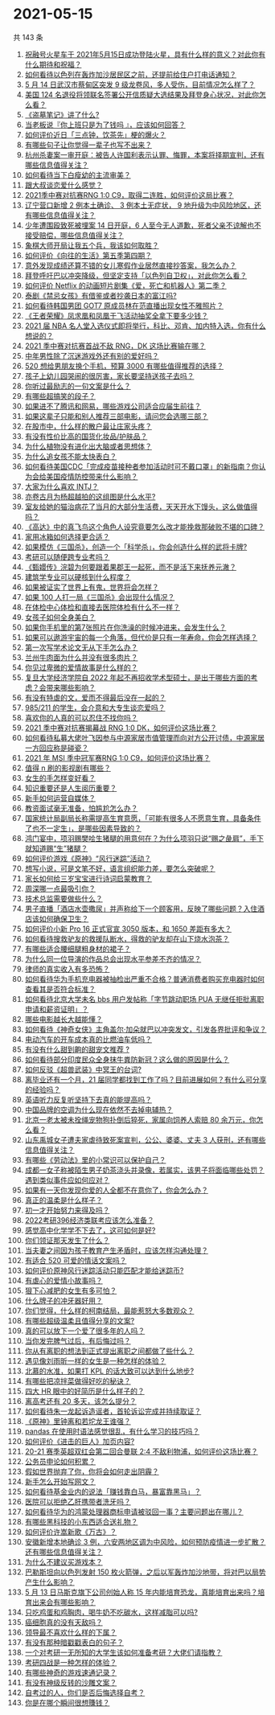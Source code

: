 # 2021-05-15

共 143 条

<!-- BEGIN -->
<!-- 最后更新时间 Sat May 15 2021 14:02:58 GMT+0800 (China Standard Time) -->

1. [祝融号火星车于
   2021年5月15日成功登陆火星，具有什么样的意义？对此你有什么期待和祝福？](https://www.zhihu.com/question/459371819)
2. [如何看待以色列在轰炸加沙居民区之前，还提前给住户打电话通知？](https://www.zhihu.com/question/459381446)
3. [5 月 14 日武汉市蔡甸区突发 9
   级龙卷风，多人受伤，目前情况怎么样了？](https://www.zhihu.com/question/459494123)
4. [美国 124
   名退役将领联名签署公开信质疑大选结果及拜登身心状况，对此你怎么看？](https://www.zhihu.com/question/459466085)
5. [《盗墓笔记》讲了什么?](https://www.zhihu.com/question/32090742)
6. [当老板说『你上班只是为了钱吗 』，应该如何回答？](https://www.zhihu.com/question/459271480)
7. [如何评价近日「三点钟，饮茶先」梗的爆火？](https://www.zhihu.com/question/459087204)
8. [有哪些句子让你觉得一辈子也写不出来？](https://www.zhihu.com/question/452901323)
9. [杭州杀妻案一审开庭：被告人许国利表示认罪、悔罪，本案将择期宣判，还有哪些信息值得关注？](https://www.zhihu.com/question/459379238)
10. [如何看待当下白瘦幼的主流审美？](https://www.zhihu.com/question/63812554)
11. [跟大叔谈恋爱什么感觉？](https://www.zhihu.com/question/319597687)
12. [2021季中赛对抗赛RNG 1:0
    C9，取得二连胜，如何评价这局比赛？](https://www.zhihu.com/question/459488940)
13. [辽宁营口新增 2 例本土确诊、 3 例本土无症状， 9
    地升级为中风险地区，还有哪些信息值得关注？](https://www.zhihu.com/question/459445245)
14. [少年遭围殴致死被埋案 14 日开庭，6
    人至今无人道歉，死者父亲不谅解也不接受赔偿，哪些信息值得关注？](https://www.zhihu.com/question/459368723)
15. [象棋大师开局让我五个兵，我该如何取胜？](https://www.zhihu.com/question/458811041)
16. [如何评价《向往的生活》第五季第四期？](https://www.zhihu.com/question/458385376)
17. [意外发现成绩还算不错的女儿寒假作业居然直接抄答案，我怎么办？](https://www.zhihu.com/question/444223188)
18. [拜登呼吁巴以冲突降级，但坚定支持「以色列自卫权」，对此你怎么看？](https://www.zhihu.com/question/459392658)
19. [如何评价 Netflix
    的动画短片剧集《爱，死亡和机器人》第二季？](https://www.zhihu.com/question/459134092)
20. [泰剧《禁忌女孩》有借鉴或者抄袭日本的富江吗?](https://www.zhihu.com/question/372621639)
21. [如何看待韩国男团 GOT7 原成员林在范直播出现女性不雅照片？](https://www.zhihu.com/question/459375130)
22. [《王者荣耀》凤求凰和凤凰于飞活动抽奖全拿下要多少钱？](https://www.zhihu.com/question/434465290)
23. [2021 届 NBA
    名人堂入选仪式即将举行，科比、邓肯、加内特入选，你有什么想说的？](https://www.zhihu.com/question/459350210)
24. [2021 季中赛对抗赛首战不敌 RNG，DK 这场比赛输在哪？](https://www.zhihu.com/question/459461021)
25. [中年男性除了沉迷游戏外还有别的爱好吗？](https://www.zhihu.com/question/459226864)
26. [520 想给男朋友换个手机，预算 3000
    有哪些值得推荐的选择？](https://www.zhihu.com/question/458226493)
27. [孩子上幼儿园哭闹的很厉害，家长要坚持送孩子去吗？](https://www.zhihu.com/question/402790783)
28. [你听过最励志的一句文案是什么？](https://www.zhihu.com/question/437716992)
29. [有哪些超搞笑的段子？](https://www.zhihu.com/question/453066336)
30. [如果进不了腾讯和网易，哪些游戏公司适合应届生前往？](https://www.zhihu.com/question/51894980)
31. [如果这辈子只能和别人推荐三部电影，请问您会选哪三部？](https://www.zhihu.com/question/444313984)
32. [在股市中，什么样的散户最让庄家头疼？](https://www.zhihu.com/question/316561088)
33. [有没有性价比高的国货化妆品/护肤品？](https://www.zhihu.com/question/299017653)
34. [为什么植物没有进化出大脑或者思想体？](https://www.zhihu.com/question/437474056)
35. [为什么追女孩不能太快表白？](https://www.zhihu.com/question/354110420)
36. [如何看待美国CDC「完成疫苗接种者参加活动时可不戴口罩」的新指南？你认为会给美国疫情防控带来什么影响？](https://www.zhihu.com/question/459397574)
37. [大家为什么喜欢 INTJ？](https://www.zhihu.com/question/459270975)
38. [亦卷古月为杨超越拍的这组图是什么水平?](https://www.zhihu.com/question/459282561)
39. [室友给她的猫治病花了当月的大部分生活费，天天开水下馒头，这么做值得吗？](https://www.zhihu.com/question/458055949)
40. [《高达》中的真飞鸟这个角色人设究竟要怎么改才能挽救那破败不堪的口碑？](https://www.zhihu.com/question/456278526)
41. [家用冰箱如何选择更合适？](https://www.zhihu.com/question/449486139)
42. [如果模仿《三国杀》，创造一个「科学杀」，你会创造什么样的武将卡牌?](https://www.zhihu.com/question/452646740)
43. [考研可以随便跨专业考吗？](https://www.zhihu.com/question/401955144)
44. [《甄嬛传》浣碧为何要跟着果郡王一起死，而不是活下来抚养元澈？](https://www.zhihu.com/question/433789518)
45. [建筑学专业可以硬核到什么程度？](https://www.zhihu.com/question/448366335)
46. [如果被证实了世界上有鬼，世界将会怎样？](https://www.zhihu.com/question/405528524)
47. [如果 100 人打一局《三国杀》会出现什么情况？](https://www.zhihu.com/question/458748936)
48. [在体检中心体检和直接去医院体检有什么不一样？](https://www.zhihu.com/question/24536825)
49. [女孩子如何全身美白？](https://www.zhihu.com/question/28991460)
50. [如果你手机里的第7张照片在你洗澡的时候冲进来，会发生什么？](https://www.zhihu.com/question/405633395)
51. [如果可以遨游宇宙的每一个角落，但代价是只有一年寿命，你会怎样选择？](https://www.zhihu.com/question/459343263)
52. [第一次写学术论文无从下手怎么办？](https://www.zhihu.com/question/20829666)
53. [兰州牛肉面为什么并没有很多肉片？](https://www.zhihu.com/question/448755182)
54. [你见过卑微的爱情故事是什么样的？](https://www.zhihu.com/question/320245223)
55. [复旦大学经济学院自 2022
    年起不再招收学术型硕士，是出于哪些方面的考虑？会带来哪些影响？](https://www.zhihu.com/question/458991146)
56. [有没有特虐的文，爱而不得最后没在一起的？](https://www.zhihu.com/question/440056937)
57. [985/211 的学生，会介意和大专生谈恋爱吗？](https://www.zhihu.com/question/55883779)
58. [喜欢你的人真的可以忍住不找你吗？](https://www.zhihu.com/question/433052807)
59. [2021 季中赛对抗赛揭幕战 RNG 1:0
    DK，如何评价这场比赛？](https://www.zhihu.com/question/459459475)
60. [如何看待私募大佬叶飞因参与中源家居市值管理而向对方公开讨债，中源家居一方回应称是碰瓷？](https://www.zhihu.com/question/459277738)
61. [2021 年 MSI 季中冠军赛RNG 1:0
    C9，如何评价这场比赛？](https://www.zhihu.com/question/459483381)
62. [值得 n 刷的影视剧有哪些？](https://www.zhihu.com/question/452689050)
63. [女生的手怎样变好看？](https://www.zhihu.com/question/32285684)
64. [知识重要还是人生阅历重要？](https://www.zhihu.com/question/401756432)
65. [新手如何运营自媒体？](https://www.zhihu.com/question/323404884)
66. [教资面试毫无准备，怕尴尬怎么办？](https://www.zhihu.com/question/458928684)
67. [国家统计局副局长称需提高生育意愿，「可能有很多人不愿意生育，具备条件了也不一定生」，是哪些因素导致的？](https://www.zhihu.com/question/459227388)
68. [鸿门宴中，项羽赐樊哙生猪腿的用意何在？为什么项羽只说“赐之彘肩”，手下就知道赐“生”猪腿？](https://www.zhihu.com/question/19870339)
69. [如何评价游戏《原神》“风行迷踪”活动？](https://www.zhihu.com/question/459371771)
70. [想写小说，可是文笔不好，语言组织能力差，要怎么突破呢？](https://www.zhihu.com/question/459065020)
71. [家长如何给三岁宝宝进行诗词启蒙教育？](https://www.zhihu.com/question/344219807)
72. [周深哪一点最吸引你？](https://www.zhihu.com/question/453666454)
73. [技术总监需要做些什么？](https://www.zhihu.com/question/291798716)
74. [男子直播「酒店水壶撒尿」并声称给下一个顾客用，反映了哪些问题？入住酒店该如何确保卫生？](https://www.zhihu.com/question/459371363)
75. [如何评价小新 Pro 16 正式官宣 3050 版本，和 1650
    差距有多大？](https://www.zhihu.com/question/459174182)
76. [如何看待搜救驴友的救援队断水，得救的驴友却在山下烧水泡茶？](https://www.zhihu.com/question/459310609)
77. [有哪些适合腰细腿粗身材的裙子？](https://www.zhihu.com/question/451854465)
78. [为什么同一位导演的作品总会出现水平参差不齐的情况？](https://www.zhihu.com/question/457590938)
79. [律师的真实收入有多恐怖？](https://www.zhihu.com/question/360433896)
80. [如何看待华为手机充电器被抽检出严重不合格？普通消费者购买充电器时如何查看其是否符合标准？](https://www.zhihu.com/question/459365657)
81. [如何看待北京大学未名 bbs 用户发帖称「字节跳动职场 PUA
    无继任拒批离职申请和薪资证明」？](https://www.zhihu.com/question/459317193)
82. [哪些电影越长大越能懂？](https://www.zhihu.com/question/453278386)
83. [如何看待《神奇女侠》主角盖尔·加朵就巴以冲突发文，引发各界批评和争议？](https://www.zhihu.com/question/459349054)
84. [电动汽车的开车成本真的比燃油车低吗？](https://www.zhihu.com/question/423963353)
85. [有没有什么甜到齁的甜宠文推荐 ?](https://www.zhihu.com/question/362988648)
86. [如何看待部分印度民众全身抹牛粪防新冠？这么做的原因是什么？](https://www.zhihu.com/question/459344479)
87. [如何反驳《超兽武装》中冥王的台词?](https://www.zhihu.com/question/453809133)
88. [离毕业还有一个月，21
    届同学都找到工作了吗？目前进展如何？有什么可分享的经验吗？](https://www.zhihu.com/question/459163280)
89. [英语听力反复听坚持下去真的能提高吗？](https://www.zhihu.com/question/25869262)
90. [中国品牌的空调为什么现在依然不去掉电辅热？](https://www.zhihu.com/question/437041385)
91. [北京一老太被未拴绳宠物狗扑倒后猝死，家属向饲养人索赔 80
    余万元，你怎么看？](https://www.zhihu.com/question/459188941)
92. [山东禹城女子遭夫家虐待致死案宣判，公公、婆婆、丈夫 3
    人获刑，还有哪些信息值得关注？](https://www.zhihu.com/question/459407000)
93. [有哪些《劳动法》里的小常识可以保护自己？](https://www.zhihu.com/question/322472303)
94. [成都一女子称被陌生男子奶茶浇头并录像，若属实，该男子将面临哪些处罚？遇到类似事件应如何应对？](https://www.zhihu.com/question/459197699)
95. [如果有一天你发现你爱的人全都不在意你了，你会怎么办？](https://www.zhihu.com/question/456409558)
96. [真正的温柔是什么样子？](https://www.zhihu.com/question/374915368)
97. [初一才开始努力来得及吗？](https://www.zhihu.com/question/456184637)
98. [2022考研396经济类联考应该怎么准备？](https://www.zhihu.com/question/438333880)
99. [感觉高中化学学不下去了，这可如何是好?](https://www.zhihu.com/question/412638701)
100. [你们领证那天发生了什么？](https://www.zhihu.com/question/426768936)
101. [当夫妻之间因为孩子教育产生矛盾时，应该怎样沟通处理？](https://www.zhihu.com/question/457762381)
102. [有适合 520 可爱的情话文案吗？](https://www.zhihu.com/question/395634625)
103. [如何评价原神风行迷踪活动只能匹配才能给迷踪币?](https://www.zhihu.com/question/458975388)
104. [有虐心的爱情小故事吗？](https://www.zhihu.com/question/381394515)
105. [狠下心减肥的女生有多可怕？](https://www.zhihu.com/question/431969166)
106. [什么牌子的冲牙器好用？](https://www.zhihu.com/question/265185969)
107. [你们觉得，什么样的柯南结局，最能惹怒大多数观众？](https://www.zhihu.com/question/336378614)
108. [有哪些超级温柔且值得分享的文案?](https://www.zhihu.com/question/398204205)
109. [真的可以放下一个爱了很多年的人吗？](https://www.zhihu.com/question/453855079)
110. [当你发完脾气过后，有后悔过吗？](https://www.zhihu.com/question/450090677)
111. [你从有离职的想法到正式提出离职之间都做了些什么？](https://www.zhihu.com/question/459123577)
112. [遇见像刘雨昕一样的女生是一种怎样的体验？](https://www.zhihu.com/question/458764364)
113. [北慕的水准，如果打 KPL 的话大致可以达到什么地步?](https://www.zhihu.com/question/457025589)
114. [有哪些把凉拌菜做得好吃的秘诀？](https://www.zhihu.com/question/327948969)
115. [四大 HR 眼中的好简历是什么样子的？](https://www.zhihu.com/question/270327306)
116. [离高考还有 20 多天，该怎么提分？](https://www.zhihu.com/question/458625286)
117. [如何看待朱一龙起诉造谣者，首轮诉讼完成并持续取证？](https://www.zhihu.com/question/459455006)
118. [《原神》里钟离和若坨龙王谁强？](https://www.zhihu.com/question/455513453)
119. [pandas 在使用时语法感觉很乱，有什么学习的技巧吗？](https://www.zhihu.com/question/289788451)
120. [如何评价《进击的巨人》加页内容?](https://www.zhihu.com/question/458917406)
121. [20-21 赛季英超双红会第二回合曼联 2:4
     不敌利物浦，如何评价这场比赛？](https://www.zhihu.com/question/459329808)
122. [公务员申论如何积累？](https://www.zhihu.com/question/62703465)
123. [假如世界抛弃了你，你将会如何走出阴霾？](https://www.zhihu.com/question/454120128)
124. [新手怎么开始写网文？](https://www.zhihu.com/question/454846719)
125. [如何看待基金业内的说法「赚钱靠白马，暴富靠黑马」？](https://www.zhihu.com/question/458871834)
126. [医院可以拒绝乙肝携带者洗牙吗？](https://www.zhihu.com/question/64913982)
127. [如何看待华为的鸿蒙处理器商标申请被驳回一事？主要问题出在哪儿？](https://www.zhihu.com/question/459040169)
128. [有哪些黑科技的小东西适合送礼物？](https://www.zhihu.com/question/267703735)
129. [如何评价许嵩新歌《万古》？](https://www.zhihu.com/question/459309716)
130. [安徽新增本地确诊 3
     例，六安两地区调为中风险，如何预防疫情进一步扩散？还有哪些信息值得关注？](https://www.zhihu.com/question/459297033)
131. [为什么不建议买游戏本？](https://www.zhihu.com/question/406822764)
132. [巴勒斯坦向以色列发射 150
     枚火箭弹，之后以军轰炸加沙地带，将对巴以局势产生什么影响？](https://www.zhihu.com/question/458956080)
133. [5 月 13 日马斯克旗下公司创始人称 15
     年内能培育恐龙，真能培育出来吗？培育出来会有哪些影响？](https://www.zhihu.com/question/459235882)
134. [只吃鸡蛋和鸡胸肉，喝牛奶不吃碳水，这样减脂可以吗?](https://www.zhihu.com/question/419594552)
135. [癌细胞真的没有天敌吗？](https://www.zhihu.com/question/443608344)
136. [领导最不喜欢什么样的下属？](https://www.zhihu.com/question/401065430)
137. [有没有那种暗戳戳表白的句子？](https://www.zhihu.com/question/300244719)
138. [一个对考研一无所知的大学生该如何准备考研？大佬们请指教？](https://www.zhihu.com/question/62653700)
139. [考研四战是一种怎样的体验？](https://www.zhihu.com/question/53757945)
140. [有哪些神奇的游戏速通记录？](https://www.zhihu.com/question/458843261)
141. [有没有神级反转的沙雕文案？](https://www.zhihu.com/question/452293238)
142. [自考过的人，你们是否后悔选择自考？](https://www.zhihu.com/question/337908624)
143. [你是在哪个瞬间很想賺钱？](https://www.zhihu.com/question/451973989)

<!-- END -->
